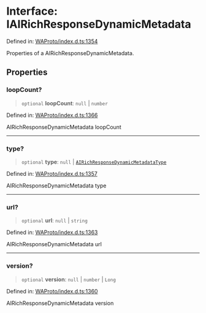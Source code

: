 # Interface: IAIRichResponseDynamicMetadata

Defined in: [WAProto/index.d.ts:1354](https://github.com/Fokusdotid/bail/blob/a1b2bb6d3d63874a4f497e70ebd6347b2869da8e/WAProto/index.d.ts#L1354)

Properties of a AIRichResponseDynamicMetadata.

## Properties

### loopCount?

> `optional` **loopCount**: `null` \| `number`

Defined in: [WAProto/index.d.ts:1366](https://github.com/Fokusdotid/bail/blob/a1b2bb6d3d63874a4f497e70ebd6347b2869da8e/WAProto/index.d.ts#L1366)

AIRichResponseDynamicMetadata loopCount

***

### type?

> `optional` **type**: `null` \| [`AIRichResponseDynamicMetadataType`](../namespaces/AIRichResponseDynamicMetadata/enumerations/AIRichResponseDynamicMetadataType.md)

Defined in: [WAProto/index.d.ts:1357](https://github.com/Fokusdotid/bail/blob/a1b2bb6d3d63874a4f497e70ebd6347b2869da8e/WAProto/index.d.ts#L1357)

AIRichResponseDynamicMetadata type

***

### url?

> `optional` **url**: `null` \| `string`

Defined in: [WAProto/index.d.ts:1363](https://github.com/Fokusdotid/bail/blob/a1b2bb6d3d63874a4f497e70ebd6347b2869da8e/WAProto/index.d.ts#L1363)

AIRichResponseDynamicMetadata url

***

### version?

> `optional` **version**: `null` \| `number` \| `Long`

Defined in: [WAProto/index.d.ts:1360](https://github.com/Fokusdotid/bail/blob/a1b2bb6d3d63874a4f497e70ebd6347b2869da8e/WAProto/index.d.ts#L1360)

AIRichResponseDynamicMetadata version
